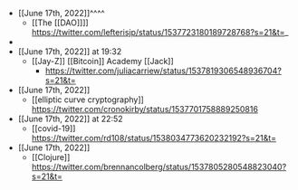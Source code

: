- [[June 17th, 2022]]^^^^
    - [[The [[DAO]]]] https://twitter.com/lefterisjp/status/1537723180189728768?s=21&t=_
- 
- [[June 17th, 2022]] at 19:32
    - [[Jay-Z]] [[Bitcoin]] Academy [[Jack]]
        - https://twitter.com/juliacarriew/status/1537819306548936704?s=21&t=
- [[June 17th, 2022]]
    - [[elliptic curve cryptography]] https://twitter.com/cronokirby/status/1537701758889250816
- [[June 17th, 2022]] at 22:52
    - [[covid-19]] https://twitter.com/rd108/status/1538034773620232192?s=21&t=
- [[June 17th, 2022]]
    - [[Clojure]] https://twitter.com/brennancolberg/status/1537805280548823040?s=21&t=
